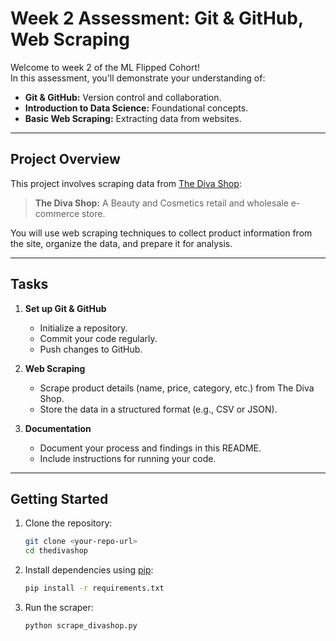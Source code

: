 # Week 2 Assessment: Git & GitHub, Web Scraping

Welcome to week 2 of the ML Flipped Cohort!  
In this assessment, you'll demonstrate your understanding of:

- **Git & GitHub:** Version control and collaboration.
- **Introduction to Data Science:** Foundational concepts.
- **Basic Web Scraping:** Extracting data from websites.

---

## Project Overview

This project involves scraping data from [The Diva Shop](https://thedivashop.ng/):

> **The Diva Shop:** A Beauty and Cosmetics retail and wholesale e-commerce store.

You will use web scraping techniques to collect product information from the site, organize the data, and prepare it for analysis.

---

## Tasks

1. **Set up Git & GitHub**
    - Initialize a repository.
    - Commit your code regularly.
    - Push changes to GitHub.

2. **Web Scraping**
    - Scrape product details (name, price, category, etc.) from The Diva Shop.
    - Store the data in a structured format (e.g., CSV or JSON).

3. **Documentation**
    - Document your process and findings in this README.
    - Include instructions for running your code.

---

## Getting Started

1. Clone the repository:
    ```bash
    git clone <your-repo-url>
    cd thedivashop
    ```

2. Install dependencies using [pip](https://pip.pypa.io/en/stable/):
    ```bash
    pip install -r requirements.txt
    ```

3. Run the scraper:
    ```bash
    python scrape_divashop.py
    ```
